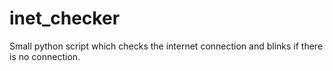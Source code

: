 # inet_checker
Small python script which checks the internet connection and blinks if there is no connection. 
